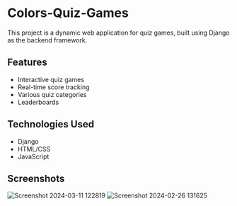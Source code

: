 # Colors-Quiz-Games

This project is a dynamic web application for quiz games, built using Django as the backend framework.

## Features

- Interactive quiz games
- Real-time score tracking
- Various quiz categories
- Leaderboards

## Technologies Used

- Django
- HTML/CSS
- JavaScript

## Screenshots 
![Screenshot 2024-03-11 122819](https://github.com/Med020/Colors-Quiz-Games/assets/125467087/51319499-e815-49d2-80ce-e9a67fbd3240)
![Screenshot 2024-02-26 131625](https://github.com/Med020/Colors-Quiz-Games/assets/125467087/68a90dd6-f833-4b93-86dd-c7637c3bb1dc)



